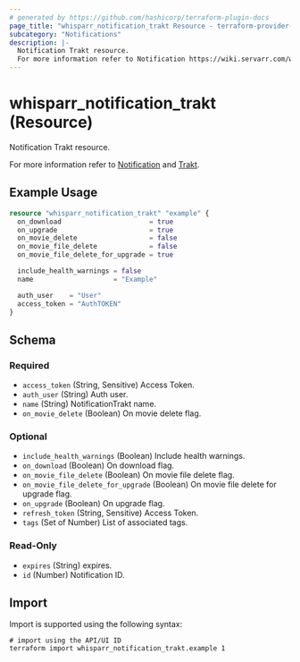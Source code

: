 ```yaml
---
# generated by https://github.com/hashicorp/terraform-plugin-docs
page_title: "whisparr_notification_trakt Resource - terraform-provider-whisparr"
subcategory: "Notifications"
description: |-
  Notification Trakt resource.
  For more information refer to Notification https://wiki.servarr.com/whisparr/settings#connect and Trakt https://wiki.servarr.com/whisparr/supported#trakt.
---
```


# whisparr_notification_trakt (Resource)

<!-- subcategory:Notifications -->Notification Trakt resource.
For more information refer to [Notification](https://wiki.servarr.com/whisparr/settings#connect) and [Trakt](https://wiki.servarr.com/whisparr/supported#trakt).

## Example Usage

```terraform
resource "whisparr_notification_trakt" "example" {
  on_download                      = true
  on_upgrade                       = true
  on_movie_delete                  = false
  on_movie_file_delete             = false
  on_movie_file_delete_for_upgrade = true

  include_health_warnings = false
  name                    = "Example"

  auth_user    = "User"
  access_token = "AuthTOKEN"
}
```

<!-- schema generated by tfplugindocs -->
## Schema

### Required

- `access_token` (String, Sensitive) Access Token.
- `auth_user` (String) Auth user.
- `name` (String) NotificationTrakt name.
- `on_movie_delete` (Boolean) On movie delete flag.

### Optional

- `include_health_warnings` (Boolean) Include health warnings.
- `on_download` (Boolean) On download flag.
- `on_movie_file_delete` (Boolean) On movie file delete flag.
- `on_movie_file_delete_for_upgrade` (Boolean) On movie file delete for upgrade flag.
- `on_upgrade` (Boolean) On upgrade flag.
- `refresh_token` (String, Sensitive) Access Token.
- `tags` (Set of Number) List of associated tags.

### Read-Only

- `expires` (String) expires.
- `id` (Number) Notification ID.

## Import

Import is supported using the following syntax:

```shell
# import using the API/UI ID
terraform import whisparr_notification_trakt.example 1
```

